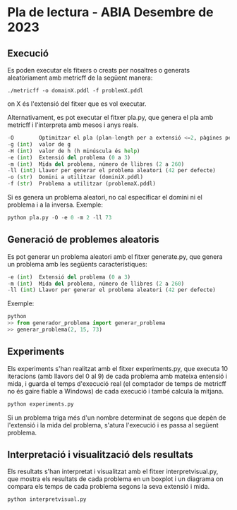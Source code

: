 # Pla de lectura - ABIA Desembre de 2023
## Execució
Es poden executar els fitxers o creats per nosaltres o generats aleatòriament amb metricff de la següent manera:
```
./metricff -o domainX.pddl -f problemX.pddl
```
on X és l'extensió del fitxer que es vol executar.

Alternativament, es pot executar el fitxer pla.py, que genera el pla amb metricff i l'interpreta amb mesos i anys reals.
```python
-O        Optimitzar el pla (plan-length per a extensió <=2, pàgines per mes per a extensió 3)
-g (int)  valor de g
-H (int)  valor de h (h minúscula és help)
-e (int)  Extensió del problema (0 a 3)
-m (int)  Mida del problema, número de llibres (2 a 260)
-ll (int) Llavor per generar el problema aleatori (42 per defecte)
-o (str)  Domini a utilitzar (dominiX.pddl)
-f (str)  Problema a utilitzar (problemaX.pddl)
```
Si es genera un problema aleatori, no cal especificar el domini ni el problema i a la inversa.
Exemple:
```python
python pla.py -O -e 0 -m 2 -ll 73
```

## Generació de problemes aleatoris
Es pot generar un problema aleatori amb el fitxer generate.py, que genera un problema amb les següents característiques:
```python
-e (int)  Extensió del problema (0 a 3)
-m (int)  Mida del problema, número de llibres (2 a 260)
-ll (int) Llavor per generar el problema aleatori (42 per defecte)
```
Exemple:
```python
python
>> from generador_problema import generar_problema
>> generar_problema(2, 15, 73)
```

## Experiments
Els experiments s'han realitzat amb el fitxer experiments.py, que executa 10 iteracions (amb llavors del 0 al 9) de cada problema amb mateixa entensió i mida, i guarda el temps d'execució real (el comptador de temps de metricff no és gaire fiable a Windows) de cada execució i també calcula la mitjana.
```python
python experiments.py
```
Si un problema triga més d'un nombre determinat de segons que depèn de l'extensió i la mida del problema, s'atura l'execució i es passa al següent problema.

## Interpretació i visualització dels resultats
Els resultats s'han interpretat i visualitzat amb el fitxer interpretvisual.py, que mostra els resultats de cada problema en un boxplot i un diagrama on compara els temps de cada problema segons la seva extensió i mida.
```python
python interpretvisual.py
```